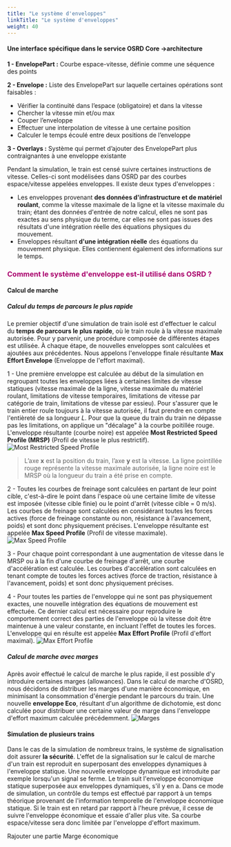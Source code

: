 ```yaml
---
title: "Le système d'enveloppes"
linkTitle: "Le système d'enveloppes"
weight: 40
---
```


#### Une interface spécifique dans le service OSRD Core ->architecture

**1 - EnvelopePart :** Courbe espace-vitesse, définie comme une séquence des points

**2 - Envelope :** Liste des EnvelopePart sur laquelle certaines opérations sont faisables :

- Vérifier la continuité dans l’espace (obligatoire) et dans la vitesse
- Chercher la vitesse min et/ou max
- Couper l’enveloppe
- Effectuer une interpolation de vitesse à une certaine position
- Calculer le temps écoulé entre deux positions de l’enveloppe

**3 - Overlays :** Système qui permet d’ajouter des EnvelopePart plus contraignantes à une enveloppe existante

Pendant la simulation, le train est censé suivre certaines instructions de vitesse. Celles-ci sont modélisées dans OSRD par des courbes espace/vitesse appelées enveloppes. Il existe deux types d'enveloppes :

- Les enveloppes provenant **des données d'infrastructure et de matériel roulant**, comme la vitesse maximale de la ligne et la vitesse maximale du train; étant des données d'entrée de notre calcul, elles ne sont pas exactes au sens physique du terme, car elles ne sont pas issues des résultats d'une intégration réelle des équations physiques du mouvement.
- Enveloppes résultant **d'une intégration réelle** des équations du mouvement physique. Elles contiennent également des informations sur le temps.

### <font color=#aa026d>Comment le système d'enveloppe est-il utilisé dans OSRD ?</font>

#### Calcul de marche

##### Calcul du temps de parcours le plus rapide

Le premier objectif d'une simulation de train isolé est d'effectuer le calcul du **temps de parcours le plus rapide**, où le train roule à la vitesse maximale autorisée. Pour y parvenir, une procédure composée de différentes étapes est utilisée. À chaque étape, de nouvelles enveloppes sont calculées et ajoutées aux précédentes. Nous appelons l'enveloppe finale résultante **Max Effort Envelope** (Enveloppe de l'effort maximal).

1 - Une première enveloppe est calculée au début de la simulation en regroupant toutes les enveloppes liées à certaines limites de vitesse statiques (vitesse maximale de la ligne, vitesse maximale du matériel roulant, limitations de vitesse temporaires, limitations de vitesse par catégorie de train, limitations de vitesse par essieu). Pour s'assurer que le train entier roule toujours à la vitesse autorisée, il faut prendre en compte l'entièreté de sa longueur $L$. Pour que la queue du train du train ne dépasse pas les limitations, on applique un "décalage" à la courbe poitillée rouge. L'enveloppe résultante (courbe noire) est appelée **Most Restricted Speed Profile (MRSP)** (Profil de vitesse le plus restrictif).
![Most Restricted Speed Profile](../mrsp.png)

> L’axe **x** est la position du train, l’axe **y** est la vitesse. La ligne pointillée rouge représente la vitesse maximale autorisée, la ligne noire est le MRSP où la longueur du train a été prise en compte.

2 - Toutes les courbes de freinage sont calculées en partant de leur point cible, c'est-à-dire le point dans l'espace où une certaine limite de vitesse est imposée (vitesse cible finie) ou le point d'arrêt (vitesse cible = 0 m/s). Les courbes de freinage sont calculées en considérant toutes les forces actives (force de freinage constante ou non, résistance à l'avancement, poids) et sont donc physiquement précises. L'enveloppe résultante est appelée **Max Speed Profile** (Profil de vitesse maximale).
![Max Speed Profile](../msp.png)

3 - Pour chaque point correspondant à une augmentation de vitesse dans le MRSP ou à la fin d'une courbe de freinage d'arrêt, une courbe d'accélération est calculée. Les courbes d'accélération sont calculées en tenant compte de toutes les forces actives (force de traction, résistance à l'avancement, poids) et sont donc physiquement précises.

4 - Pour toutes les parties de l'enveloppe qui ne sont pas physiquement exactes, une nouvelle intégration des équations de mouvement est effectuée. Ce dernier calcul est nécessaire pour reproduire le comportement correct des parties de l'enveloppe où la vitesse doit être maintenue à une valeur constante, en incluant l'effet de toutes les forces. L'enveloppe qui en résulte est appelée **Max Effort Profile** (Profil d'effort maximal).
![Max Effort Profile](../mep.png)

##### Calcul de marche avec marges

Après avoir effectué le calcul de marche le plus rapide, il est possible d'y introduire certaines marges (allowances). Dans le calcul de marche d'OSRD, nous décidons de distribuer les marges d'une manière économique, en minimisant la consommation d'énergie pendant le parcours du train. Une nouvelle **enveloppe Eco**, résultant d'un algorithme de dichotomie, est donc calculée pour distribuer une certaine valeur de marge dans l'enveloppe d'effort maximum calculée précédemment.
![Marges](../allowances.png)

#### Simulation de plusieurs trains

Dans le cas de la simulation de nombreux trains, le système de signalisation doit assurer **la sécurité**. L'effet de la signalisation sur le calcul de marche d'un train est reproduit en superposant des enveloppes dynamiques à l'enveloppe statique. Une nouvelle enveloppe dynamique est introduite par exemple lorsqu'un signal se ferme. Le train suit l'enveloppe économique statique superposée aux enveloppes dynamiques, s'il y en a. Dans ce mode de simulation, un contrôle du temps est effectué par rapport à un temps théorique provenant de l'information temporelle de l'enveloppe économique statique. Si le train est en retard par rapport à l'heure prévue, il cesse de suivre l'enveloppe économique et essaie d'aller plus vite. Sa courbe espace/vitesse sera donc limitée par l'enveloppe d'effort maximum.

Rajouter une partie Marge économique
